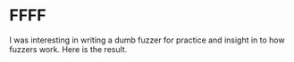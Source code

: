 FFFF
===========
I was interesting in writing a dumb fuzzer for practice and insight in to
how fuzzers work. Here is the result.
